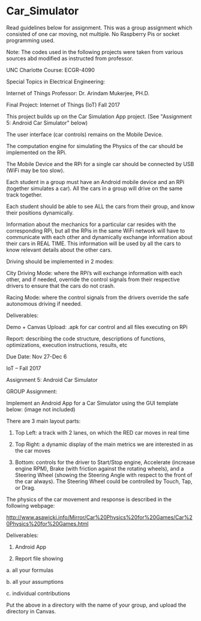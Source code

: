 # Car_Simulator

Read guidelines below for assignment. This was a group assignment which consisted of one car moving, not multiple. No Raspberry Pis or socket programming used.

Note: The codes used in the following projects were taken from various sources abd modified as instructed from professor.

UNC Charlotte Course: ECGR-4090

Special Topics in Electrical Engineering:

Internet of Things Professor: Dr. Arindam Mukerjee, PH.D.

Final Project: Internet of Things (IoT) Fall 2017

This project builds up on the Car Simulation App project. (See "Assignment 5: Android Car Simulator" below)

The user interface (car controls) remains on the Mobile Device.

The computation engine for simulating the Physics of the car should be implemented on the RPi.

The Mobile Device and the RPi for a single car should be connected by USB (WiFi may be too slow).

Each student in a group must have an Android mobile device and an RPi (together simulates a car). All the cars in a group will drive on the same track together.

Each student should be able to see ALL the cars from their group, and know their positions dynamically. 

Information about the mechanics for a particular car resides with the corresponding RPi, but all the RPis in the same WiFi network will have to communicate with each other and dynamically exchange information about their cars in REAL TIME. This information will be used by all the cars to know relevant details about the other cars.

Driving should be implemented in 2 modes:

City Driving Mode: where the RPi’s will exchange information with each other, and if needed, override the control signals from their respective drivers to ensure that the cars do not crash.

Racing Mode: where the control signals from the drivers override the safe autonomous driving if needed.

Deliverables:

Demo + Canvas Upload: .apk for car control and all files executing on RPi

Report: describing the code structure, descriptions of functions, optimizations, execution instructions, results, etc 

Due Date:
Nov 27-Dec 6

IoT – Fall 2017

Assignment 5: Android Car Simulator


GROUP Assignment: 

Implement an Android App for a Car Simulator using the GUI template below: (image not included)

There are 3 main layout parts:

1)	Top Left: a track with 2 lanes, on which the RED car moves in real time

2)	Top Right: a dynamic display of the main metrics we are interested in as the car moves 

3)	Bottom: controls for the driver to Start/Stop engine, Accelerate (increase engine RPM), Brake (with friction against the rotating wheels), and a Steering Wheel (showing the Steering Angle with respect to the front of the car always). The Steering Wheel could be controlled by Touch, Tap, or Drag.

The physics of the car movement and response is described in the following webpage:

http://www.asawicki.info/Mirror/Car%20Physics%20for%20Games/Car%20Physics%20for%20Games.html

Deliverables:

1)	Android App 

2)	Report file showing 

a.	all your formulas 

b.	all your assumptions

c.	individual contributions

Put the above in a directory with the name of your group, and upload the directory in Canvas. 

